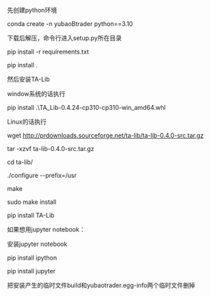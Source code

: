 先创建python环境

conda create -n yubaoBtrader python==3.10

下载后解压，命令行进入setup.py所在目录

pip install -r requirements.txt

pip install .

然后安装TA-Lib

window系统的话执行 

pip install .\TA_Lib-0.4.24-cp310-cp310-win_amd64.whl

Linux的话执行

wget http://prdownloads.sourceforge.net/ta-lib/ta-lib-0.4.0-src.tar.gz

tar -xzvf ta-lib-0.4.0-src.tar.gz

cd ta-lib/

./configure --prefix=/usr

make

sudo make install

pip install TA-Lib

如果想用jupyter notebook：

安装jupyter notebook

pip install ipython

pip install jupyter

把安装产生的临时文件build和yubaotrader.egg-info两个临时文件删掉
